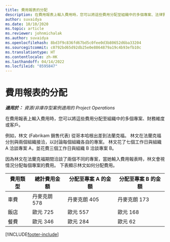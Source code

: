 ```yaml
---
title: 費用報表的分配
description: 在費用報表上輸入費用時，您可以將這些費用分配至組織中的多個專案、法律實體或客戶。
author: suvaidya
ms.date: 10/10/2020
ms.topic: article
ms.reviewer: johnmichalak
ms.author: suvaidya
ms.openlocfilehash: 8bd3f9c836fd67bd5c0fee0d3b80652d6ba33204
ms.sourcegitcommit: c0792bd65d92db25e0e8864879a19c4b93efb10c
ms.translationtype: HT
ms.contentlocale: zh-HK
ms.lasthandoff: 04/14/2022
ms.locfileid: "8595847"
---
```

# <a name="distributions-on-an-expense-report"></a>費用報表的分配

_**適用於：** 資源/非庫存型案例適用的 Project Operations_

在費用報表上輸入費用時，您可以將這些費用分配至組織中的多個專案、財務維度或客戶。

例如，林文 (Fabrikam 銷售代表) 從哥本哈根出差到法蘭克福。 林文在法蘭克福分別與兩個組織接洽，以討論每個組織各自的專案。 林文花了七個工作日與組織 A 洽談專案 A，並花費三個工作日與組織 B 洽談專案 B。

因為林文在法蘭克福期間洽談了兩個不同的專案，當她輸入費用報表時，林文會視情況分配每個專案的費用。 下表顯示林文如何分配費用。

| 費用類型 | 總計費用金額 | 分配至專案 A 的金額 | 分配至專案 B 的金額 |
|--------------|----------------------|---------------------------------|---------------------------------|
| 車費   | 丹麥克朗 578              | 丹麥克朗 405                         | 丹麥克朗 173                         |
| 飯店        | 歐元 725              | 歐元 557                         | 歐元 168                         |
| 餐費        | 歐元 346              | 歐元 284                         | 歐元 62                          |


[!INCLUDE[footer-include](../includes/footer-banner.md)]